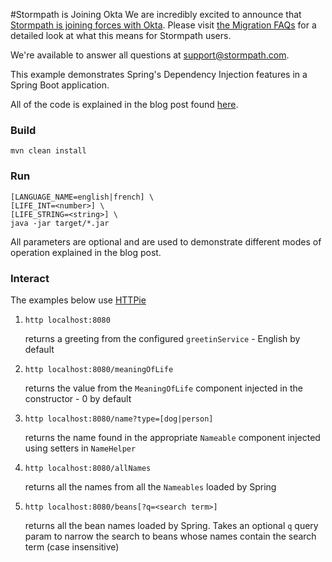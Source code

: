 #Stormpath is Joining Okta
We are incredibly excited to announce that [Stormpath is joining forces with Okta](https://stormpath.com/blog/stormpaths-new-path?utm_source=github&utm_medium=readme&utm-campaign=okta-announcement). Please visit [the Migration FAQs](https://stormpath.com/oktaplusstormpath?utm_source=github&utm_medium=readme&utm-campaign=okta-announcement) for a detailed look at what this means for Stormpath users.

We're available to answer all questions at [support@stormpath.com](mailto:support@stormpath.com).


This example demonstrates Spring's Dependency Injection features in a Spring Boot application.

All of the code is explained in the blog post found [here](http://stormpath.com/blog).

### Build

```
mvn clean install
```

### Run

```
[LANGUAGE_NAME=english|french] \
[LIFE_INT=<number>] \
[LIFE_STRING=<string>] \
java -jar target/*.jar
```

All parameters are optional and are used to demonstrate different modes of operation explained in the blog post.

### Interact

The examples below use [HTTPie](https://github.com/jkbrzt/httpie)

1. `http localhost:8080`
    
     returns a greeting from the configured `greetinService` - English by default

2. `http localhost:8080/meaningOfLife`
    
    returns the value from the `MeaningOfLife` component injected in the constructor - 0 by default

3. `http localhost:8080/name?type=[dog|person]`
    
    returns the name found in the appropriate `Nameable` component injected using setters in `NameHelper`

4. `http localhost:8080/allNames`
    
    returns all the names from all the `Nameables` loaded by Spring

5. `http localhost:8080/beans[?q=<search term>]`
    
    returns all the bean names loaded by Spring. Takes an optional `q` query param to narrow the search to beans whose names contain the search term (case insensitive)
